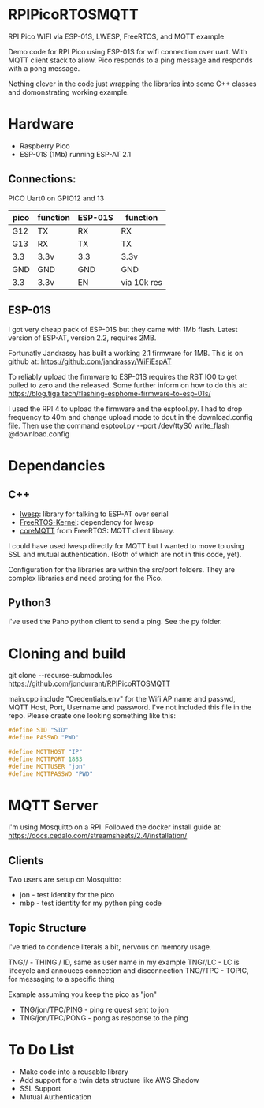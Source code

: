 # RPIPicoRTOSMQTT
RPI Pico WIFI via ESP-01S, LWESP, FreeRTOS, and MQTT example

Demo code for RPI Pico using ESP-01S for wifi connection over uart. With MQTT client stack to allow. Pico responds to a ping message and responds with a pong message.

Nothing clever in the code just wrapping the libraries into some C++ classes and domonstrating working example.

# Hardware
+ Raspberry Pico
+ ESP-01S (1Mb) running ESP-AT 2.1

## Connections:
PICO Uart0 on GPIO12 and 13

|pico|function|ESP-01S| function|
|----|--------|-------|---------|
|G12 | TX     | RX    | RX      |
|G13 | RX     | TX    | TX      |
|3.3 | 3.3v   | 3.3   | 3.3v    |
|GND |GND     | GND   | GND     |
|3.3 | 3.3v   | EN    | via 10k res|


## ESP-01S
I got very cheap pack of ESP-01S but they came with 1Mb flash. Latest version of ESP-AT, version 2.2, requires 2MB. 

Fortunatly Jandrassy has built a working 2.1 firmware for 1MB. This is on github at: https://github.com/jandrassy/WiFiEspAT

To reliably upload the firmware to ESP-01S requires the RST IO0 to get pulled to zero and the released. Some further inform on how to do this at: https://blog.tiga.tech/flashing-esphome-firmware-to-esp-01s/

I used the RPI 4 to upload the firmware and the esptool.py. I had to drop frequency to 40m and change upload mode to dout in the download.config file. Then use the command
esptool.py --port /dev/ttyS0 write_flash @download.config

# Dependancies
## C++
+ [lwesp](https://github.com/MaJerle/lwesp): library for talking to ESP-AT over serial
+ [FreeRTOS-Kernel](https://github.com/search?q=freertos#:~:text=FreeRTOS/FreeRTOS-Kernel): dependency for lwesp
+ [coreMQTT](https://github.com/search?q=freertos+coreMQTT#:~:text=on%209%20Sep-,FreeRTOS/coreMQTT-Agent,-Implements%20an%20MQTT) from FreeRTOS: MQTT client library.

I could have used lwesp directly for MQTT but I wanted to move to using SSL and mutual authentication. (Both of which are not in this code, yet).

Configuration for the libraries are within the src/port folders. They are complex libraries and need proting for the Pico.

## Python3
I've used the Paho python client to send a ping. See the py folder.


# Cloning and build
git clone --recurse-submodules https://github.com/jondurrant/RPIPicoRTOSMQTT

main.cpp include "Credentials.env" for the Wifi AP name and passwd, MQTT Host, Port, Username and password. I've not included this file in the repo. Please create one looking something like this:

``` C++
#define SID "SID"
#define PASSWD "PWD"

#define MQTTHOST "IP"
#define MQTTPORT 1883
#define MQTTUSER "jon"
#define MQTTPASSWD "PWD"
```

# MQTT Server
I'm using Mosquitto on a RPI. Followed the docker install guide at: https://docs.cedalo.com/streamsheets/2.4/installation/

## Clients
Two users are setup on Mosquitto: 
+ jon - test identity for the pico
+ mbp - test identity for my python ping code

## Topic Structure
I've tried to condence literals a bit, nervous on memory usage. 

TNG/<ID>/ - THING / ID, same as user name in my example
TNG/<ID>/LC - LC is lifecycle and annouces connection and disconnection
TNG/<ID>/TPC - TOPIC, for messaging to a specific thing

Example assuming you keep the pico as "jon"
+ TNG/jon/TPC/PING - ping re	quest sent to jon
+ TNG/jon/TPC/PONG - pong as response to the ping




# To Do List
+ Make code into a reusable library
+ Add support for a twin data structure like AWS Shadow
+ SSL Support
+ Mutual Authentication
